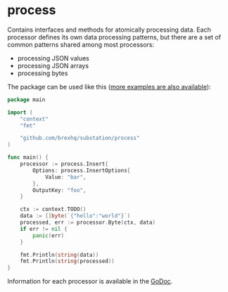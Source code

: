 # process
Contains interfaces and methods for atomically processing data. Each processor defines its own data processing patterns, but there are a set of common patterns shared among most processors:
- processing JSON values
- processing JSON arrays
- processing bytes

The package can be used like this ([more examples are also available](/examples/process/)):
```go
package main

import (
	"context"
	"fmt"

	"github.com/brexhq/substation/process"
)

func main() {
	processor := process.Insert{
		Options: process.InsertOptions{
			Value: "bar",
		},
		OutputKey: "foo",
	}

	ctx := context.TODO()
	data := []byte(`{"hello":"world"}`)
	processed, err := processor.Byte(ctx, data)
	if err != nil {
		panic(err)
	}

	fmt.Println(string(data))
	fmt.Println(string(processed))
}
```

Information for each processor is available in the [GoDoc](https://pkg.go.dev/github.com/brexhq/substation/process).
